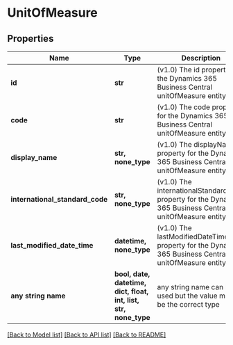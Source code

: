 # UnitOfMeasure


## Properties
Name | Type | Description | Notes
------------ | ------------- | ------------- | -------------
**id** | **str** | (v1.0) The id property for the Dynamics 365 Business Central unitOfMeasure entity | [optional] 
**code** | **str** | (v1.0) The code property for the Dynamics 365 Business Central unitOfMeasure entity | [optional] 
**display_name** | **str, none_type** | (v1.0) The displayName property for the Dynamics 365 Business Central unitOfMeasure entity | [optional] 
**international_standard_code** | **str, none_type** | (v1.0) The internationalStandardCode property for the Dynamics 365 Business Central unitOfMeasure entity | [optional] 
**last_modified_date_time** | **datetime, none_type** | (v1.0) The lastModifiedDateTime property for the Dynamics 365 Business Central unitOfMeasure entity | [optional] 
**any string name** | **bool, date, datetime, dict, float, int, list, str, none_type** | any string name can be used but the value must be the correct type | [optional]

[[Back to Model list]](../README.md#documentation-for-models) [[Back to API list]](../README.md#documentation-for-api-endpoints) [[Back to README]](../README.md)



